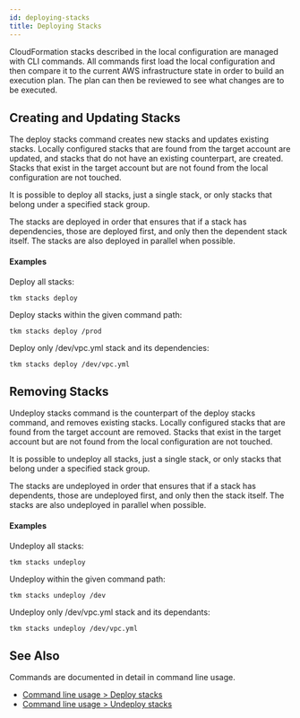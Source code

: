 ```yaml
---
id: deploying-stacks
title: Deploying Stacks
---
```


CloudFormation stacks described in the local configuration are managed with CLI commands. All commands first load the local configuration and then compare it to the current AWS infrastructure state in order to build an execution plan. The plan can then be reviewed to see what changes are to be executed.

## Creating and Updating Stacks

The deploy stacks command creates new stacks and updates existing stacks. Locally configured stacks that are found from the target account are updated, and stacks that do not have an existing counterpart, are created. Stacks that exist in the target account but are not found from the local configuration are not touched.

It is possible to deploy all stacks, just a single stack, or only stacks that belong under a specified stack group.

The stacks are deployed in order that ensures that if a stack has dependencies, those are deployed first, and only then the dependent stack itself. The stacks are also deployed in parallel when possible.

#### Examples

Deploy all stacks:

```
tkm stacks deploy
```

Deploy stacks within the given command path:

```
tkm stacks deploy /prod
```

Deploy only /dev/vpc.yml stack and its dependencies:

```
tkm stacks deploy /dev/vpc.yml
```

## Removing Stacks

Undeploy stacks command is the counterpart of the deploy stacks command, and removes existing stacks. Locally configured stacks that are found from the target account are removed. Stacks that exist in the target account but are not found from the local configuration are not touched.

It is possible to undeploy all stacks, just a single stack, or only stacks that belong under a specified stack group.

The stacks are undeployed in order that ensures that if a stack has dependents, those are undeployed first, and only then the stack itself. The stacks are also undeployed in parallel when possible.

#### Examples

Undeploy all stacks:

```
tkm stacks undeploy
```

Undeploy within the given command path:

```
tkm stacks undeploy /dev
```

Undeploy only /dev/vpc.yml stack and its dependants:

```
tkm stacks undeploy /dev/vpc.yml
```

## See Also

Commands are documented in detail in command line usage.

- [Command line usage > Deploy stacks](/docs/command-line-usage/stacks#deploy-stacks)
- [Command line usage > Undeploy stacks](/docs/command-line-usage/stacks#undeploy-stacks)
